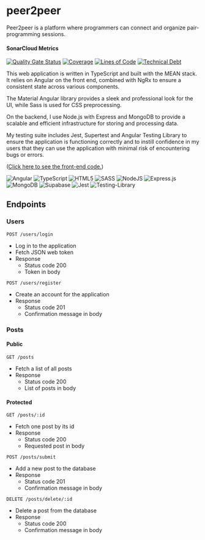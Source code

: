 # peer2peer

Peer2peer is a platform where programmers can connect and organize pair-programming sessions.

#### SonarCloud Metrics

[![Quality Gate Status](https://sonarcloud.io/api/project_badges/measure?project=isdi-coders-2023_Inge-Heeringa-Final-Project-back-202301-bcn&metric=alert_status)](https://sonarcloud.io/summary/new_code?id=isdi-coders-2023_Inge-Heeringa-Final-Project-back-202301-bcn)
[![Coverage](https://sonarcloud.io/api/project_badges/measure?project=isdi-coders-2023_Inge-Heeringa-Final-Project-back-202301-bcn&metric=coverage)](https://sonarcloud.io/summary/new_code?id=isdi-coders-2023_Inge-Heeringa-FinalProject-back-202301-bcn)
[![Lines of Code](https://sonarcloud.io/api/project_badges/measure?project=isdi-coders-2023_Inge-Heeringa-Final-Project-back-202301-bcn&metric=ncloc)](https://sonarcloud.io/summary/new_code?id=isdi-coders-2023_Inge-Heeringa-Final-Project-back-202301-bcn)
[![Technical Debt](https://sonarcloud.io/api/project_badges/measure?project=isdi-coders-2023_Inge-Heeringa-Final-Project-back-202301-bcn&metric=sqale_index)](https://sonarcloud.io/summary/new_code?id=isdi-coders-2023_Inge-Heeringa-Final-Project-back-202301-bcn)

This web application is written in TypeScript and built with the MEAN stack. It relies on Angular on the front end, combined with NgRx to ensure a consistent state across various components.

The Material Angular library provides a sleek and professional look for the UI, while Sass is used for CSS preprocessing.

On the backend, I use Node.js with Express and MongoDB to provide a scalable and efficient infrastructure for storing and processing data.

My testing suite includes Jest, Supertest and Angular Testing Library to ensure the application is functioning correctly and to instill confidence in my users that they can use the application with minimal risk of encountering bugs or errors.

([Click here to see the front-end code.](https://github.com/isdi-coders-2023/Inge-Heeringa-Final-Project-front-202301-bcn))

![Angular](https://img.shields.io/badge/angular-%23DD0031.svg?style=for-the-badge&logo=angular&logoColor=white)
![TypeScript](https://img.shields.io/badge/typescript-%23007ACC.svg?style=for-the-badge&logo=typescript&logoColor=white)
![HTML5](https://img.shields.io/badge/html5-%23E34F26.svg?style=for-the-badge&logo=html5&logoColor=white)
![SASS](https://img.shields.io/badge/SASS-hotpink.svg?style=for-the-badge&logo=SASS&logoColor=white)
![NodeJS](https://img.shields.io/badge/node.js-6DA55F?style=for-the-badge&logo=node.js&logoColor=white)
![Express.js](https://img.shields.io/badge/express.js-%23404d59.svg?style=for-the-badge&logo=express&logoColor=%2361DAFB)
![MongoDB](https://img.shields.io/badge/MongoDB-%234ea94b.svg?style=for-the-badge&logo=mongodb&logoColor=white)
![Supabase](https://img.shields.io/badge/Supabase-3ECF8E?style=for-the-badge&logo=supabase&logoColor=white)
![Jest](https://img.shields.io/badge/-jest-%23C21325?style=for-the-badge&logo=jest&logoColor=white)
![Testing-Library](https://img.shields.io/badge/-TestingLibrary-%23E33332?style=for-the-badge&logo=testing-library&logoColor=white)

## Endpoints

### Users

<code>POST /users/login</code>

- Log in to the application
- Fetch JSON web token
- Response
  - Status code 200
  - Token in body

<code>POST /users/register</code>

- Create an account for the application
- Response
  - Status code 201
  - Confirmation message in body

### Posts

#### Public

<code>GET /posts</code>

- Fetch a list of all posts
- Response
  - Status code 200
  - List of posts in body

#### Protected

<code>GET /posts/:id</code>

- Fetch one post by its id
- Response
  - Status code 200
  - Requested post in body

<code>POST /posts/submit</code>

- Add a new post to the database
- Response
  - Status code 201
  - Confirmation message in body

<code>DELETE /posts/delete/:id</code>

- Delete a post from the database
- Response
  - Status code 200
  - Confirmation message in body
